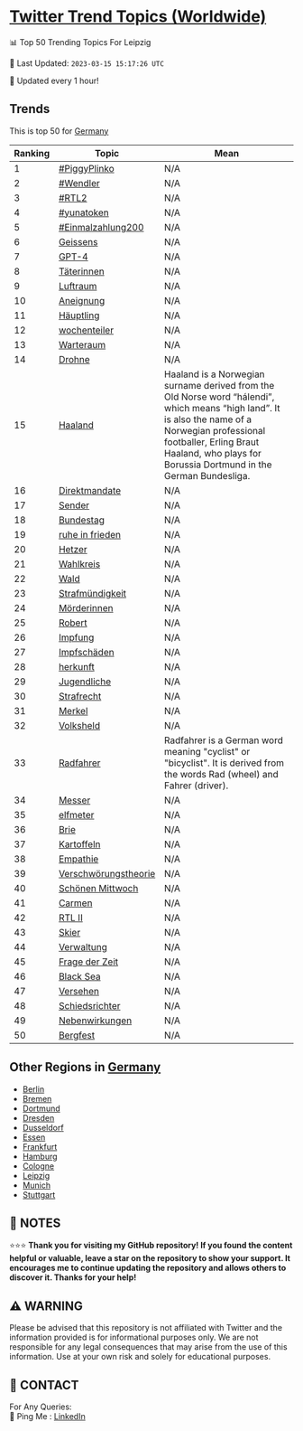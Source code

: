 [Twitter Trend Topics (Worldwide)](https://github.com/ErcinDedeoglu/Twitter-Trend-Topics)
==========


📊 Top 50 Trending Topics For Leipzig

📆 Last Updated: `2023-03-15 15:17:26 UTC`

🔧 Updated every 1 hour!


## Trends

This is top 50 for [Germany](</Germany>)

| Ranking | Topic | Mean |
| ------- | ------------ | ------------ |
| 1 | [#PiggyPlinko](http://twitter.com/search?q=%23PiggyPlinko) | N/A |
| 2 | [#Wendler](http://twitter.com/search?q=%23Wendler) | N/A |
| 3 | [#RTL2](http://twitter.com/search?q=%23RTL2) | N/A |
| 4 | [#yunatoken](http://twitter.com/search?q=%23yunatoken) | N/A |
| 5 | [#Einmalzahlung200](http://twitter.com/search?q=%23Einmalzahlung200) | N/A |
| 6 | [Geissens](http://twitter.com/search?q=Geissens) | N/A |
| 7 | [GPT-4](http://twitter.com/search?q=GPT-4) | N/A |
| 8 | [Täterinnen](http://twitter.com/search?q=T%c3%a4terinnen) | N/A |
| 9 | [Luftraum](http://twitter.com/search?q=Luftraum) | N/A |
| 10 | [Aneignung](http://twitter.com/search?q=Aneignung) | N/A |
| 11 | [Häuptling](http://twitter.com/search?q=H%c3%a4uptling) | N/A |
| 12 | [wochenteiler](http://twitter.com/search?q=wochenteiler) | N/A |
| 13 | [Warteraum](http://twitter.com/search?q=Warteraum) | N/A |
| 14 | [Drohne](http://twitter.com/search?q=Drohne) | N/A |
| 15 | [Haaland](http://twitter.com/search?q=Haaland) | Haaland is a Norwegian surname derived from the Old Norse word “hálendi”, which means “high land”. It is also the name of a Norwegian professional footballer, Erling Braut Haaland, who plays for Borussia Dortmund in the German Bundesliga. |
| 16 | [Direktmandate](http://twitter.com/search?q=Direktmandate) | N/A |
| 17 | [Sender](http://twitter.com/search?q=Sender) | N/A |
| 18 | [Bundestag](http://twitter.com/search?q=Bundestag) | N/A |
| 19 | [ruhe in frieden](http://twitter.com/search?q=ruhe+in+frieden) | N/A |
| 20 | [Hetzer](http://twitter.com/search?q=Hetzer) | N/A |
| 21 | [Wahlkreis](http://twitter.com/search?q=Wahlkreis) | N/A |
| 22 | [Wald](http://twitter.com/search?q=Wald) | N/A |
| 23 | [Strafmündigkeit](http://twitter.com/search?q=Strafm%c3%bcndigkeit) | N/A |
| 24 | [Mörderinnen](http://twitter.com/search?q=M%c3%b6rderinnen) | N/A |
| 25 | [Robert](http://twitter.com/search?q=Robert) | N/A |
| 26 | [Impfung](http://twitter.com/search?q=Impfung) | N/A |
| 27 | [Impfschäden](http://twitter.com/search?q=Impfsch%c3%a4den) | N/A |
| 28 | [herkunft](http://twitter.com/search?q=herkunft) | N/A |
| 29 | [Jugendliche](http://twitter.com/search?q=Jugendliche) | N/A |
| 30 | [Strafrecht](http://twitter.com/search?q=Strafrecht) | N/A |
| 31 | [Merkel](http://twitter.com/search?q=Merkel) | N/A |
| 32 | [Volksheld](http://twitter.com/search?q=Volksheld) | N/A |
| 33 | [Radfahrer](http://twitter.com/search?q=Radfahrer) | Radfahrer is a German word meaning "cyclist" or "bicyclist". It is derived from the words Rad (wheel) and Fahrer (driver). |
| 34 | [Messer](http://twitter.com/search?q=Messer) | N/A |
| 35 | [elfmeter](http://twitter.com/search?q=elfmeter) | N/A |
| 36 | [Brie](http://twitter.com/search?q=Brie) | N/A |
| 37 | [Kartoffeln](http://twitter.com/search?q=Kartoffeln) | N/A |
| 38 | [Empathie](http://twitter.com/search?q=Empathie) | N/A |
| 39 | [Verschwörungstheorie](http://twitter.com/search?q=Verschw%c3%b6rungstheorie) | N/A |
| 40 | [Schönen Mittwoch](http://twitter.com/search?q=Sch%c3%b6nen+Mittwoch) | N/A |
| 41 | [Carmen](http://twitter.com/search?q=Carmen) | N/A |
| 42 | [RTL II](http://twitter.com/search?q=RTL+II) | N/A |
| 43 | [Skier](http://twitter.com/search?q=Skier) | N/A |
| 44 | [Verwaltung](http://twitter.com/search?q=Verwaltung) | N/A |
| 45 | [Frage der Zeit](http://twitter.com/search?q=Frage+der+Zeit) | N/A |
| 46 | [Black Sea](http://twitter.com/search?q=Black+Sea) | N/A |
| 47 | [Versehen](http://twitter.com/search?q=Versehen) | N/A |
| 48 | [Schiedsrichter](http://twitter.com/search?q=Schiedsrichter) | N/A |
| 49 | [Nebenwirkungen](http://twitter.com/search?q=Nebenwirkungen) | N/A |
| 50 | [Bergfest](http://twitter.com/search?q=Bergfest) | N/A |



## Other Regions in [Germany](</Germany>)

* [Berlin](</Germany/Berlin.md>)
* [Bremen](</Germany/Bremen.md>)
* [Dortmund](</Germany/Dortmund.md>)
* [Dresden](</Germany/Dresden.md>)
* [Dusseldorf](</Germany/Dusseldorf.md>)
* [Essen](</Germany/Essen.md>)
* [Frankfurt](</Germany/Frankfurt.md>)
* [Hamburg](</Germany/Hamburg.md>)
* [Cologne](</Germany/Cologne.md>)
* [Leipzig](</Germany/Leipzig.md>)
* [Munich](</Germany/Munich.md>)
* [Stuttgart](</Germany/Stuttgart.md>)



## 📝 NOTES

⭐⭐⭐ **Thank you for visiting my GitHub repository! If you found the content helpful or valuable, leave a star on the repository to show your support. It encourages me to continue updating the repository and allows others to discover it. Thanks for your help!**


## ⚠️ WARNING

Please be advised that this repository is not affiliated with Twitter and the information provided is for informational purposes only. We are not responsible for any legal consequences that may arise from the use of this information. Use at your own risk and solely for educational purposes.


## 📨 CONTACT

 For Any Queries:  
            🏓 Ping Me : [LinkedIn](https://www.linkedin.com/in/ercindedeoglu/)
